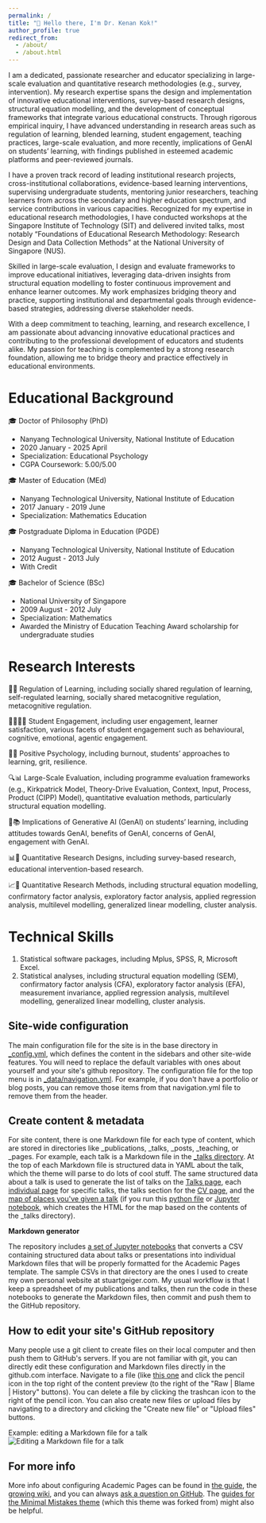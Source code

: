 ```yaml
---
permalink: /
title: "👋 Hello there, I'm Dr. Kenan Kok!"
author_profile: true
redirect_from: 
  - /about/
  - /about.html
---
```


I am a dedicated, passionate researcher and educator specializing in large-scale evaluation and quantitative research methodologies (e.g., survey, intervention). My research expertise spans the design and implementation of innovative educational interventions, survey-based research designs, structural equation modelling, and the development of conceptual frameworks that integrate various educational constructs. Through rigorous empirical inquiry, I have advanced understanding in research areas such as regulation of learning, blended learning, student engagement, teaching practices, large-scale evaluation, and more recently, implications of GenAI on students’ learning, with findings published in esteemed academic platforms and peer-reviewed journals.

I have a proven track record of leading institutional research projects, cross-institutional collaborations, evidence-based learning interventions, supervising undergraduate students, mentoring junior researchers, teaching learners from across the secondary and higher education spectrum, and service contributions in various capacities. Recognized for my expertise in educational research methodologies, I have conducted workshops at the Singapore Institute of Technology (SIT) and delivered invited talks, most notably “Foundations of Educational Research Methodology: Research Design and Data Collection Methods” at the National University of Singapore (NUS).

Skilled in large-scale evaluation, I design and evaluate frameworks to improve educational initiatives, leveraging data-driven insights from structural equation modelling to foster continuous improvement and enhance learner outcomes. My work emphasizes bridging theory and practice, supporting institutional and departmental goals through evidence-based strategies, addressing diverse stakeholder needs.

With a deep commitment to teaching, learning, and research excellence, I am passionate about advancing innovative educational practices and contributing to the professional development of educators and students alike. My passion for teaching is complemented by a strong research foundation, allowing me to bridge theory and practice effectively in educational environments.

Educational Background
======
🎓 Doctor of Philosophy (PhD)
- Nanyang Technological University, National Institute of Education
- 2020 January - 2025 April
- Specialization: Educational Psychology
- CGPA Coursework: 5.00/5.00

🎓 Master of Education (MEd)
- Nanyang Technological University, National Institute of Education
- 2017 January - 2019 June
- Specialization: Mathematics Education

🎓 Postgraduate Diploma in Education (PGDE)
- Nanyang Technological University, National Institute of Education
- 2012 August - 2013 July
- With Credit

🎓 Bachelor of Science (BSc)
- National University of Singapore
- 2009 August - 2012 July
- Specialization: Mathematics
- Awarded the Ministry of Education Teaching Award scholarship for undergraduate studies

Research Interests
======
🧠📖 Regulation of Learning, including socially shared regulation of learning, self-regulated learning, socially shared metacognitive regulation, metacognitive regulation.

🙋‍♂️🙋‍♀️ Student Engagement, including user engagement, learner satisfaction, various facets of student engagement such as behavioural, cognitive, emotional, agentic engagement.

🌻🤝 Positive Psychology, including burnout, students’ approaches to learning, grit, resilience.

🔍📊 Large-Scale Evaluation, including programme evaluation frameworks (e.g., Kirkpatrick Model, Theory-Drive Evaluation, Context, Input, Process, Product (CIPP) Model), quantitative evaluation methods, particularly structural equation modelling.

🤖📚 Implications of Generative AI (GenAI) on students’ learning, including attitudes towards GenAI, benefits of GenAI, concerns of GenAI, engagement with GenAI.

📊📑 Quantitative Research Designs, including survey-based research, educational intervention-based research.

📈🧮 Quantitative Research Methods, including structural equation modelling, confirmatory factor analysis, exploratory factor analysis, applied regression analysis, multilevel modelling, generalized linear modelling, cluster analysis.

Technical Skills
======
1. Statistical software packages, including Mplus, SPSS, R, Microsoft Excel.
2. Statistical analyses, including structural equation modelling (SEM), confirmatory factor analysis (CFA), exploratory factor analysis (EFA), measurement invariance, applied regression analysis, multilevel modelling, generalized linear modelling, cluster analysis.

Site-wide configuration
------
The main configuration file for the site is in the base directory in [_config.yml](https://github.com/academicpages/academicpages.github.io/blob/master/_config.yml), which defines the content in the sidebars and other site-wide features. You will need to replace the default variables with ones about yourself and your site's github repository. The configuration file for the top menu is in [_data/navigation.yml](https://github.com/academicpages/academicpages.github.io/blob/master/_data/navigation.yml). For example, if you don't have a portfolio or blog posts, you can remove those items from that navigation.yml file to remove them from the header. 

Create content & metadata
------
For site content, there is one Markdown file for each type of content, which are stored in directories like _publications, _talks, _posts, _teaching, or _pages. For example, each talk is a Markdown file in the [_talks directory](https://github.com/academicpages/academicpages.github.io/tree/master/_talks). At the top of each Markdown file is structured data in YAML about the talk, which the theme will parse to do lots of cool stuff. The same structured data about a talk is used to generate the list of talks on the [Talks page](https://academicpages.github.io/talks), each [individual page](https://academicpages.github.io/talks/2012-03-01-talk-1) for specific talks, the talks section for the [CV page](https://academicpages.github.io/cv), and the [map of places you've given a talk](https://academicpages.github.io/talkmap.html) (if you run this [python file](https://github.com/academicpages/academicpages.github.io/blob/master/talkmap.py) or [Jupyter notebook](https://github.com/academicpages/academicpages.github.io/blob/master/talkmap.ipynb), which creates the HTML for the map based on the contents of the _talks directory).

**Markdown generator**

The repository includes [a set of Jupyter notebooks](https://github.com/academicpages/academicpages.github.io/tree/master/markdown_generator
) that converts a CSV containing structured data about talks or presentations into individual Markdown files that will be properly formatted for the Academic Pages template. The sample CSVs in that directory are the ones I used to create my own personal website at stuartgeiger.com. My usual workflow is that I keep a spreadsheet of my publications and talks, then run the code in these notebooks to generate the Markdown files, then commit and push them to the GitHub repository.

How to edit your site's GitHub repository
------
Many people use a git client to create files on their local computer and then push them to GitHub's servers. If you are not familiar with git, you can directly edit these configuration and Markdown files directly in the github.com interface. Navigate to a file (like [this one](https://github.com/academicpages/academicpages.github.io/blob/master/_talks/2012-03-01-talk-1.md) and click the pencil icon in the top right of the content preview (to the right of the "Raw | Blame | History" buttons). You can delete a file by clicking the trashcan icon to the right of the pencil icon. You can also create new files or upload files by navigating to a directory and clicking the "Create new file" or "Upload files" buttons. 

Example: editing a Markdown file for a talk
![Editing a Markdown file for a talk](/images/editing-talk.png)

For more info
------
More info about configuring Academic Pages can be found in [the guide](https://academicpages.github.io/markdown/), the [growing wiki](https://github.com/academicpages/academicpages.github.io/wiki), and you can always [ask a question on GitHub](https://github.com/academicpages/academicpages.github.io/discussions). The [guides for the Minimal Mistakes theme](https://mmistakes.github.io/minimal-mistakes/docs/configuration/) (which this theme was forked from) might also be helpful.
